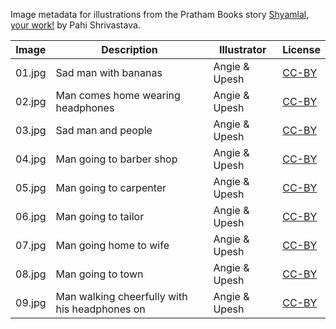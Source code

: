Image metadata for illustrations from the Pratham Books story [Shyamlal, your work!](https://storyweaver.org.in/stories/5460-shyamlal-your-work) by Pahi Shrivastava.

Image | Description | Illustrator | License
----- | ----------- | ----------- | -------
01.jpg | Sad man with bananas | Angie & Upesh | [CC-BY](https://creativecommons.org/licenses/by/4.0/)
02.jpg | Man comes home wearing headphones  | Angie & Upesh | [CC-BY](https://creativecommons.org/licenses/by/4.0/)
03.jpg | Sad man and people | Angie & Upesh | [CC-BY](https://creativecommons.org/licenses/by/4.0/)
04.jpg | Man going to barber shop | Angie & Upesh | [CC-BY](https://creativecommons.org/licenses/by/4.0/)
05.jpg | Man going to carpenter | Angie & Upesh | [CC-BY](https://creativecommons.org/licenses/by/4.0/)
06.jpg | Man going to tailor | Angie & Upesh | [CC-BY](https://creativecommons.org/licenses/by/4.0/)
07.jpg | Man going home to wife | Angie & Upesh | [CC-BY](https://creativecommons.org/licenses/by/4.0/)
08.jpg | Man going to town | Angie & Upesh | [CC-BY](https://creativecommons.org/licenses/by/4.0/)
09.jpg | Man walking cheerfully with his headphones on | Angie & Upesh | [CC-BY](https://creativecommons.org/licenses/by/4.0/)
